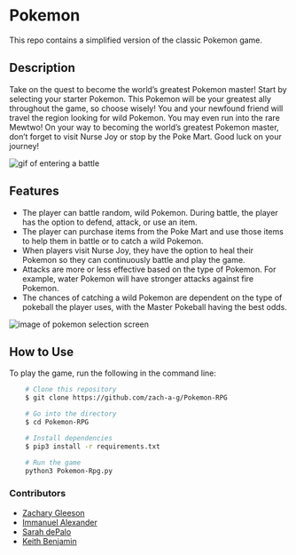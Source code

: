 # Pokemon

This repo contains a simplified version of the classic Pokemon game. 

## Description

Take on the quest to become the world’s greatest Pokemon master! Start by selecting your starter Pokemon. This Pokemon will be your greatest ally throughout the game, so choose wisely! You and your newfound friend will travel the region looking for wild Pokemon. You may even run into the rare Mewtwo! On your way to becoming the world’s greatest Pokemon master, don’t forget to visit Nurse Joy or stop by the Poke Mart. Good luck on your journey!

![gif of entering a battle](screenshots/screen_recording.gif)

## Features

* The player can battle random, wild Pokemon. During battle, the player has the option to defend, attack, or use an item. 
* The player can purchase items from the Poke Mart and use those items to help them in battle or to catch a wild Pokemon. 
* When players visit Nurse Joy, they have the option to heal their Pokemon so they can continuously battle and play the game. 
* Attacks are more or less effective based on the type of Pokemon. For example, water Pokemon will have stronger attacks against fire Pokemon. 
* The chances of catching a wild Pokemon are dependent on the type of pokeball the player uses, with the Master Pokeball having the best odds. 

![image of pokemon selection screen](screenshots/prof-oak.png)

## How to Use
To play the game, run the following in the command line:
``` bash
    # Clone this repository
    $ git clone https://github.com/zach-a-g/Pokemon-RPG

    # Go into the directory
    $ cd Pokemon-RPG

    # Install dependencies
    $ pip3 install -r requirements.txt

    # Run the game
    python3 Pokemon-Rpg.py

``` 

### Contributors

* [Zachary Gleeson](https://github.com/zach-a-g "Zachary Gleeson")
* [Immanuel Alexander](https://github.com/1mvnnie "Immanuel Alexander")
* [Sarah dePalo](https://github.com/sarahdepalo "Sarah dePalo")
* [Keith Benjamin](https://github.com/Islayah "Keith Benjamin")